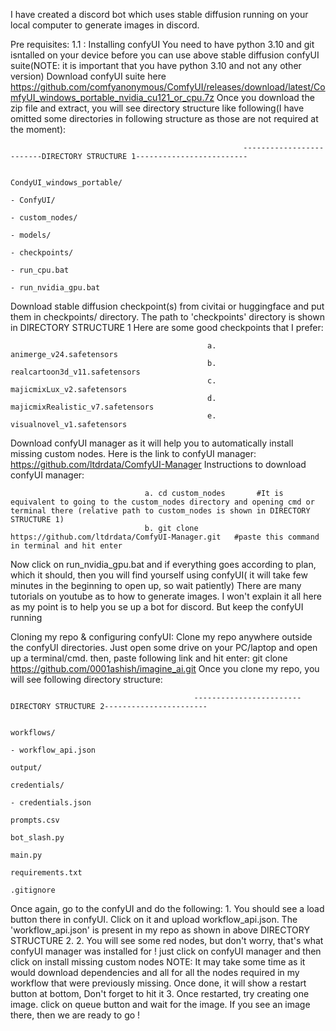 I have created a discord bot which uses stable diffusion running on your local computer to generate images in discord. 

Pre requisites:
  1.1 : Installing confyUI
  You need to have python 3.10 and git isntalled on your device before you can use above stable diffusion confyUI suite(NOTE: it is important that you have python 3.10 and not any other version)
  Download confyUI suite here https://github.com/comfyanonymous/ComfyUI/releases/download/latest/ComfyUI_windows_portable_nvidia_cu121_or_cpu.7z 
  Once you download the zip file and extract, you will see directory structure like following(I have omitted some directories in following structure as those are not required at the moment):

                                                        -------------------------DIRECTORY STRUCTURE 1-------------------------

                                                          CondyUI_windows_portable/
                                                                              - ConfyUI/
                                                                                        - custom_nodes/
                                                                                        - models/
                                                                                              - checkpoints/
                                                                              - run_cpu.bat
                                                                              - run_nvidia_gpu.bat
                                                                              
  Download stable diffusion checkpoint(s) from civitai or huggingface and put them in checkpoints/ directory. The path to 'checkpoints' directory is shown in DIRECTORY STRUCTURE 1
            Here are some good checkpoints that I prefer:
            
                                                a. animerge_v24.safetensors
                                                b. realcartoon3d_v11.safetensors
                                                c. majicmixLux_v2.safetensors
                                                d. majicmixRealistic_v7.safetensors
                                                e. visualnovel_v1.safetensors
                                                
  Download confyUI manager as it will help you to automatically install missing custom nodes. Here is the link to confyUI manager: https://github.com/ltdrdata/ComfyUI-Manager
      Instructions to download confyUI manager:
      
                                  a. cd custom_nodes       #It is equivalent to going to the custom_nodes directory and opening cmd or terminal there (relative path to custom_nodes is shown in DIRECTORY STRUCTURE 1)
                                  b. git clone https://github.com/ltdrdata/ComfyUI-Manager.git   #paste this command in terminal and hit enter
  
  Now click on run_nvidia_gpu.bat and if everything goes according to plan, which it should, then you will find yourself using confyUI( it will take few minutes in the beginning to open up, so wait patiently)
  There are many tutorials on youtube as to how to generate images. I won't explain it all here as my point is to help you se up a bot for discord. But keep the confyUI running
  
Cloning my repo & configuring confyUI:
  Clone my repo anywhere outside the confyUI directories. Just open some drive on your PC/laptop and open up a terminal/cmd. then, paste following link and hit enter: git clone https://github.com/0001ashish/imagine_ai.git
  Once you clone my repo, you will see following directory structure:


                                             ------------------------DIRECTORY STRUCTURE 2-----------------------
                                                                     
                                                                      workflows/
                                                                              - workflow_api.json
                                                                      output/
                                                                      credentials/
                                                                              - credentials.json
                                                                      prompts.csv
                                                                      bot_slash.py
                                                                      main.py
                                                                      requirements.txt
                                                                      .gitignore

Once again, go to the confyUI and do the following:
            1. You should see a load button there in confyUI. Click on it and upload workflow_api.json. The 'workflow_api.json' is present in my repo as shown in above DIRECTORY STRUCTURE 2.
            2. You will see some red nodes, but don't worry, that's what confyUI manager was installed for ! just click on confyUI manager and then click on install missing custom nodes
            NOTE: It may take some time as it would download dependencies and all for all the nodes required in my workflow that were previously missing. Once done, it will show a restart button at bottom, Don't forget to hit it
            3. Once restarted, try creating one image. click on queue button and wait for the image. If you see an image there, then we are ready to go !

            
    

  
